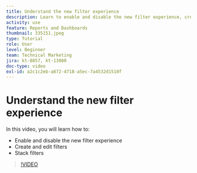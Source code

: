 ```yaml
---
title: Understand the new filter experience
description: Learn to enable and disable the new filter experience, create and edit filters, and stack filters.
activity: use
feature: Reports and Dashboards
thumbnail: 335151.jpeg
type: Tutorial
role: User
level: Beginner
team: Technical Marketing
jira: kt-8857, kt-13080
doc-type: video
exl-id: a2c1c2eb-a872-4718-a5ec-7a4532d1510f
---
```

# Understand the new filter experience

In this video, you will learn how to:

* Enable and disable the new filter experience
* Create and edit filters
* Stack filters

>[!VIDEO](https://video.tv.adobe.com/v/3419558/?quality=12&learn=on&enablevpops)
